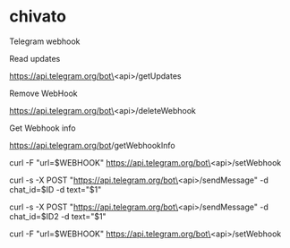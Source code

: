 # chivato
Telegram webhook

Read updates

https://api.telegram.org/bot\<api\>/getUpdates
  
Remove WebHook

https://api.telegram.org/bot\<api\>/deleteWebhook
  
Get Webhook info

https://api.telegram.org/bot<api>/getWebhookInfo

curl -F "url=$WEBHOOK"  https://api.telegram.org/bot\<api\>/setWebhook

curl -s -X POST "https://api.telegram.org/bot\<api\>/sendMessage" -d chat_id=$ID -d text="$1"
  
curl -s -X POST "https://api.telegram.org/bot\<api\>/sendMessage" -d chat_id=$ID2 -d text="$1"
  
curl -F "url=$WEBHOOK"  https://api.telegram.org/bot\<api\>/setWebhook
